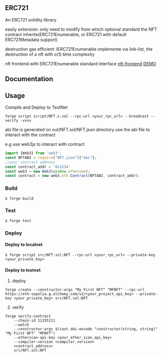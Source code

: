 ## ERC721

An ERC721 solidity library

easily extension: only need to modify from which optional standard the NFT contract
 inherite(ERC721Enumerable, or ERC721 with default ERC721Metadata support)

destruction gas efficient: IERC721Enumerable implemente via link-list, the destruction of a nft with o(1) time complexity

nft frontend with ERC721Enumerable standard interface
[nft-frontend](https://github.com/i6o6i/nft-frontend)
[DEMO](https://nft.kuanzw.com/)

## Documentation

## Usage

Compile and Deploy to TestNet
```shell
forge script script/NFT.s.sol --rpc-url <your_rpc_url> --broadcast --verify -vvvv
```

abi file is generated on out/NFT.sol/NFT.json directory
use the abi file to interact with the contract

e.g use web3js to interact with contract
``` javascript
import {Web3} from 'web3';
const NFTABI = require("NFT.json")["abi"];
//your contract address
const contract_addr = '0x1234'
const web3 = new Web3(window.ethereum);
const contract = new web3.eth.Contract(NFTABI, contract_addr);
```

### Build

```shell
$ forge build
```

### Test

```shell
$ forge test
```

### Deploy

#### Deploy to localnet
```shell
$ forge script src/NFT.sol:NFT --rpc-url <your_rpc_url> --private-key <your_private_key>
```

#### Deploy to testnet

1. deploy
```shell
forge create --constructor-args "My First NFT" "MFNFT" --rpc-url https://eth-sepolia.g.alchemy.com/v2/<your_project_api_key> --private-key <your_private_key> src/NFT.sol:NFT
```

2. verify
```shell
forge verify-contract 
    --chain-id 11155111  
    --watch 
    --constructor-args $(cast abi-encode "constructor(string, string)" "My First NFT" "MFNFT")
    --etherscan-api-key <your_ether_scan_api_key>
    --compiler-version <compiler_version>
    <contract_address>
    src/NFT.sol:NFT
```
